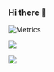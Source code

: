 ### Hi there 👋

![Metrics](https://metrics.lecoq.io/Archer-Li?template=classic&languages=1&lines=1&isocalendar=1&activity=1&isocalendar.duration=half-year&languages.limit=8&languages.threshold=0%25&languages.colors=github&languages.sections=most-used&languages.indepth=false&languages.analysis.timeout=15&languages.categories=markup%2C%20programming&languages.recent.categories=markup%2C%20programming&languages.recent.load=300&languages.recent.days=14&activity.limit=5&activity.load=300&activity.days=14&activity.visibility=all&activity.timestamps=false&activity.filter=all&config.timezone=America%2FChicago)

![](https://github-profile-summary-cards.vercel.app/api/cards/most-commit-language?username=odysa&theme=default)

![](https://komarev.com/ghpvc/?username=odysa)

